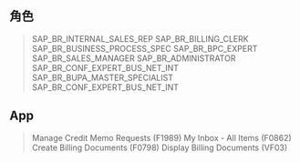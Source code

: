## 角色
> SAP_BR_INTERNAL_SALES_REP
> SAP_BR_BILLING_CLERK
> SAP_BR_BUSINESS_PROCESS_SPEC
> SAP_BR_BPC_EXPERT
> SAP_BR_SALES_MANAGER
> SAP_BR_ADMINISTRATOR
> SAP_BR_CONF_EXPERT_BUS_NET_INT
> SAP_BR_BUPA_MASTER_SPECIALIST
> SAP_BR_CONF_EXPERT_BUS_NET_INT
## App
> Manage Credit Memo Requests (F1989)
> My Inbox - All Items (F0862)
> Create Billing Documents (F0798)
> Display Billing Documents (VF03)